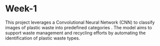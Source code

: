 # Week-1
This project leverages a Convolutional Neural Network (CNN) to classify images of plastic waste into predefined categories . The model aims to support waste management and recycling efforts by automating the identification of plastic waste types.
